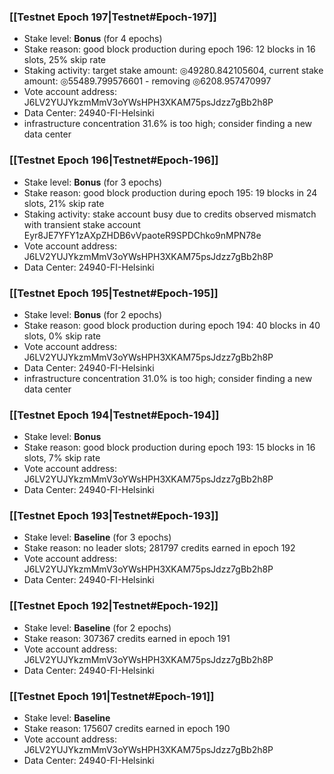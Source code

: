 ### [[Testnet Epoch 197|Testnet#Epoch-197]]
* Stake level: **Bonus** (for 4 epochs)
* Stake reason: good block production during epoch 196: 12 blocks in 16 slots, 25% skip rate
* Staking activity: target stake amount: ◎49280.842105604, current stake amount: ◎55489.799576601 - removing ◎6208.957470997
* Vote account address: J6LV2YUJYkzmMmV3oYWsHPH3XKAM75psJdzz7gBb2h8P
* Data Center: 24940-FI-Helsinki
* infrastructure concentration 31.6% is too high; consider finding a new data center
### [[Testnet Epoch 196|Testnet#Epoch-196]]
* Stake level: **Bonus** (for 3 epochs)
* Stake reason: good block production during epoch 195: 19 blocks in 24 slots, 21% skip rate
* Staking activity: stake account busy due to credits observed mismatch with transient stake account Eyr8JE7YFY1zAXpZHDB6vVpaoteR9SPDChko9nMPN78e
* Vote account address: J6LV2YUJYkzmMmV3oYWsHPH3XKAM75psJdzz7gBb2h8P
* Data Center: 24940-FI-Helsinki
### [[Testnet Epoch 195|Testnet#Epoch-195]]
* Stake level: **Bonus** (for 2 epochs)
* Stake reason: good block production during epoch 194: 40 blocks in 40 slots, 0% skip rate
* Vote account address: J6LV2YUJYkzmMmV3oYWsHPH3XKAM75psJdzz7gBb2h8P
* Data Center: 24940-FI-Helsinki
* infrastructure concentration 31.0% is too high; consider finding a new data center
### [[Testnet Epoch 194|Testnet#Epoch-194]]
* Stake level: **Bonus**
* Stake reason: good block production during epoch 193: 15 blocks in 16 slots, 7% skip rate
* Vote account address: J6LV2YUJYkzmMmV3oYWsHPH3XKAM75psJdzz7gBb2h8P
* Data Center: 24940-FI-Helsinki
### [[Testnet Epoch 193|Testnet#Epoch-193]]
* Stake level: **Baseline** (for 3 epochs)
* Stake reason: no leader slots; 281797 credits earned in epoch 192
* Vote account address: J6LV2YUJYkzmMmV3oYWsHPH3XKAM75psJdzz7gBb2h8P
* Data Center: 24940-FI-Helsinki
### [[Testnet Epoch 192|Testnet#Epoch-192]]
* Stake level: **Baseline** (for 2 epochs)
* Stake reason: 307367 credits earned in epoch 191
* Vote account address: J6LV2YUJYkzmMmV3oYWsHPH3XKAM75psJdzz7gBb2h8P
* Data Center: 24940-FI-Helsinki
### [[Testnet Epoch 191|Testnet#Epoch-191]]
* Stake level: **Baseline**
* Stake reason: 175607 credits earned in epoch 190
* Vote account address: J6LV2YUJYkzmMmV3oYWsHPH3XKAM75psJdzz7gBb2h8P
* Data Center: 24940-FI-Helsinki